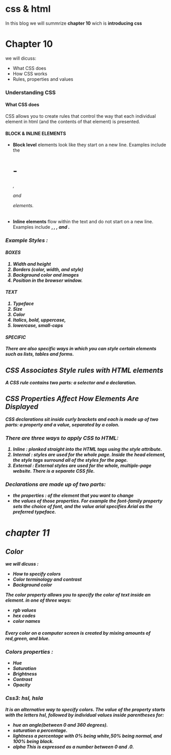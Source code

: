 # css & html

In this blog we will summrize **chapter 10** wich is **introducing css**

# Chapter 10

we will dicuss:

* What CSS does
* How CSS works
* Rules, properties and values

### Understanding CSS

#### What CSS does

CSS allows you to create rules that control the way that each individual element in html (and the contents of that element) is presented.

#### BLOCK & INLINE ELEMENTS

* **Block level** elements look like they start on a new line.
Examples include the <h1>-<h6>, <p> and <div> elements.
* **Inline elements** flow within the text and do not start on a new
line. Examples include <b>, <i>, <img>, <em> and <span>.

### Example Styles : 

#### BOXES
1. Width and height
1. Borders (color, width, and style)
1. Background color and images
1. Position in the browser window.

#### TEXT 

1. Typeface
1. Size
1. Color
1. Italics, bold, uppercase,
1. lowercase, small-caps

#### SPECIFIC
There are also specific ways in which you can style certain elements such as lists, tables and forms.

## CSS Associates Style rules with HTML elements

A CSS rule contains two parts: a *selector* and a *declaration*.

## CSS Properties Affect How Elements Are Displayed

CSS declarations sit inside curly brackets and each is made up of two parts: a *property* and a *value*, separated by a colon. 

### There are three ways to apply CSS to HTML:
1. **Inline** : plonked straight into the HTML tags using the style attribute.
2. **Internal** : styles are used for the whole page. Inside the head element, the *style* tags surround all of the styles for the page. 
3. **External** : External styles are used for the whole, multiple-page website. There is a *separate CSS file*.

### Declarations are made up of two parts: 
* the properties : of the element that you want to change
*  the values of those properties.
 **For example** the font-family property sets the choice of font, and the value arial specifies Arial as the preferred typeface.


# chapter 11 

## Color

we will dicuss : 
* How to specify colors
* Color terminology and contrast
* Background color

The color property allows you to specify the color of text inside an element.  in one of three ways:

* rgb values
* hex codes
* color names

#### Every color on a computer screen is created by mixing amounts of red,green, and blue. 


### Colors properties : 
* Hue 
* Saturation
* Brightness
* Contrast
* Opacity


### Css3: hsl, hsla
It is an alternative way to specify colors.
The value of the property starts
with the letters hsl, followed
by individual values inside
parentheses for:
* **hue**
 an angle(between 0 and 360 degrees).
* **saturation**
a percentage.
* **lightness**
 a percentage with 0% being white,50% being normal, and 100% being black.
* **alpha**
This is expressed as a number between 0 and .0.